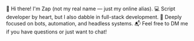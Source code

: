 👋 Hi there! I'm Zap (not my real name — just my online alias).
💻 Script developer by heart, but I also dabble in full-stack development.
🤖 Deeply focused on bots, automation, and headless systems.
📬 Feel free to DM me if you have questions or just want to chat!

<!---
ZapFurious/ZapFurious is a ✨ special ✨ repository because its `README.md` (this file) appears on your GitHub profile.
You can click the Preview link to take a look at your changes.
--->
